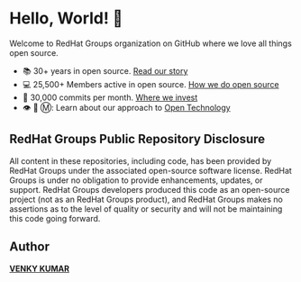 # Hello, World! :wave:

Welcome to RedHat Groups organization on GitHub where we love all things open source.

* :books: 30+ years in open source. [Read our story](https://redhatofficial.github.io/#!/main)
* :computer: 25,500+ Members active in open source. [How we do open source](https://redhatofficial.github.io/#!/main)
* :office: 30,000 commits per month. [Where we invest](https://redhatofficial.github.io/#!/main)
* 👁️ 🐝 Ⓜ️: Learn about our approach to [Open Technology](https://redhatofficial.github.io/#!/main)

## RedHat Groups Public Repository Disclosure
All content in these repositories, including code, has been provided by RedHat Groups under the associated open-source software license. RedHat Groups is under no obligation to provide enhancements, updates, or support. RedHat Groups developers produced this code as an open-source project (not as an RedHat Groups product), and RedHat Groups makes no assertions as to the level of quality or security and will not be maintaining this code going forward.

## Author
**[VENKY KUMAR](https://github.com/BoddepallyVenkatesh06)**
